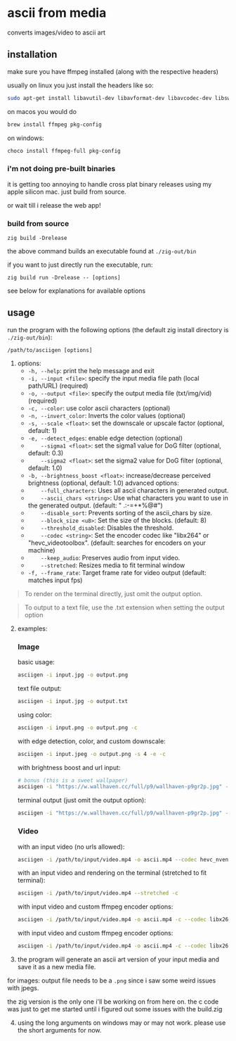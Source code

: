 # ascii from media

converts images/video to ascii art

## installation

make sure you have ffmpeg installed (along with the respective headers)

usually on linux you just install the headers like so:
```bash
sudo apt-get install libavutil-dev libavformat-dev libavcodec-dev libswscale-dev
```

on macos you would do
```bash
brew install ffmpeg pkg-config
```

on windows:
```bash
choco install ffmpeg-full pkg-config
```


### i'm not doing pre-built binaries

it is getting too annoying to handle cross plat binary releases using my apple silicon mac. just build from source.

or wait till i release the web app!

### build from source

`zig build -Drelease`

the above command builds an executable found at `./zig-out/bin`

if you want to just directly run the executable, run:

`zig build run -Drelease -- [options]`

see below for explanations for available options

## usage

run the program with the following options (the default zig install directory is `./zig-out/bin`):
   ```
   /path/to/asciigen [options]
   ```
1. options:
   - `-h, --help`: print the help message and exit
   - `-i, --input <file>`: specify the input media file path (local path/URL) (required)
   - `-o, --output <file>`: specify the output media file (txt/img/vid) (required)
   - `-c, --color`: use color ascii characters (optional)
   - `-n, --invert_color`: Inverts the color values (optional)
   - `-s, --scale <float>`: set the downscale or upscale factor (optional, default: 1)
   - `-e, --detect_edges`: enable edge detection (optional)
   - `    --sigma1 <float>`: set the sigma1 value for DoG filter (optional, default: 0.3)
   - `    --sigma2 <float>`: set the sigma2 value for DoG filter (optional, default: 1.0)
   - `-b, --brightness_boost <float>`: increase/decrease perceived brightness (optional, default: 1.0)
   advanced options:
   - `    --full_characters`: Uses all ascii characters in generated output.
   - `    --ascii_chars <string>`: Use what characters you want to use in the generated output. (default: " .:-=+*%@#")
   - `    --disable_sort`: Prevents sorting of the ascii_chars by size.
   - `    --block_size <u8>`: Set the size of the blocks. (default: 8)
   - `    --threshold_disabled`: Disables the threshold.
   - `    --codec <string>`: Set the encoder codec like "libx264" or "hevc_videotoolbox". (default: searches for encoders on your machine)
   - `    --keep_audio`: Preserves audio from input video.
   - `    --stretched`: Resizes media to fit terminal window
   - `-f, --frame_rate`: Target frame rate for video output (default: matches input fps)

>To render on the terminal directly, just omit the output option.

>To output to a text file, use the .txt extension when setting the output option

2. examples:

   ### Image

   basic usage:
   ```bash
   asciigen -i input.jpg -o output.png
   ```

   text file output:
   ```bash
   asciigen -i input.jpg -o output.txt
   ```

   using color:
   ```bash
   asciigen -i input.png -o output.png -c
   ```

   with edge detection, color, and custom downscale: 
   ```bash
   asciigen -i input.jpeg -o output.png -s 4 -e -c
   ```

   with brightness boost and url input:
   ```bash
   # bonus (this is a sweet wallpaper)
   asciigen -i "https://w.wallhaven.cc/full/p9/wallhaven-p9gr2p.jpg" -o output.png -e -c -b 1.5
   ```

   terminal output (just omit the output option):
   ```bash
   asciigen -i "https://w.wallhaven.cc/full/p9/wallhaven-p9gr2p.jpg" -e -c -b 1.5
   ```

   ### Video
   
   with an input video (no urls allowed):
   ```bash
   asciigen -i /path/to/input/video.mp4 -o ascii.mp4 --codec hevc_nvenc --keep_audio
   ```

   with an input video and rendering on the terminal (stretched to fit terminal):
   ```bash
   asciigen -i /path/to/input/video.mp4 --stretched -c
   ```

   with input video and custom ffmpeg encoder options:
   ```bash
   asciigen -i /path/to/input/video.mp4 -o ascii.mp4 -c --codec libx264 --keep_audio-- -preset fast -crf 20
   ```

   with input video and custom ffmpeg encoder options:
   ```bash
   asciigen -i /path/to/input/video.mp4 -o ascii.mp4 -c --codec libx264 --keep_audio-- -preset fast -crf 20
   ```

4. the program will generate an ascii art version of your input media and save it as a new media file.

for images: output file needs to be a `.png` since i saw some weird issues with jpegs.

the zig version is the only one i'll be working on from here on. the c code was just to get me started until i figured out some issues with the build.zig

4. using the long arguments on windows may or may not work. please use the short arguments for now.
